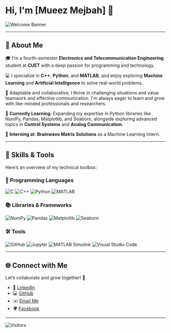 # Hi, I'm [Mueez Mejbah] 👋  

![Welcome Banner](https://imgur.com/link-to-your-banner-image.png)

---

## 🌟 About Me
🎓 I'm a fourth-semester **Electronics and Telecommunication Engineering** student at **CUET** with a deep passion for programming and technology.  

💻 I specialize in **C++**, **Python**, and **MATLAB**, and enjoy exploring **Machine Learning** and **Artificial Intelligence** to solve real-world problems.  

🤝 Adaptable and collaborative, I thrive in challenging situations and value teamwork and effective communication. I'm always eager to learn and grow with like-minded professionals and researchers.  

🌱 **Currently Learning**: Expanding my expertise in Python libraries like NumPy, Pandas, Matplotlib, and Seaborn, alongside exploring advanced topics in **Control Systems** and **Analog Communication**.  

💼 **Interning at**: **Brainwave Matrix Solutions** as a Machine Learning Intern.

---

## 🧰 Skills & Tools
Here’s an overview of my technical toolbox:

### 🚀 Programming Languages
![C](https://img.shields.io/badge/-C-blue?style=for-the-badge&logo=c&logoColor=white)
![C++](https://img.shields.io/badge/-C++-00599C?style=for-the-badge&logo=cplusplus&logoColor=white)
![Python](https://img.shields.io/badge/-Python-blue?style=for-the-badge&logo=python&logoColor=white)
![MATLAB](https://img.shields.io/badge/-MATLAB-orange?style=for-the-badge&logo=mathworks&logoColor=white)

### 📚 Libraries & Frameworks
![NumPy](https://img.shields.io/badge/-NumPy-013243?style=for-the-badge&logo=numpy&logoColor=white)
![Pandas](https://img.shields.io/badge/-Pandas-150458?style=for-the-badge&logo=pandas&logoColor=white)
![Matplotlib](https://img.shields.io/badge/-Matplotlib-blue?style=for-the-badge&logo=python&logoColor=white)
![Seaborn](https://img.shields.io/badge/-Seaborn-2E4053?style=for-the-badge&logo=python&logoColor=white)

### 🛠️ Tools
![GitHub](https://img.shields.io/badge/-GitHub-181717?style=for-the-badge&logo=github&logoColor=white)
![Jupyter](https://img.shields.io/badge/-Jupyter-F37626?style=for-the-badge&logo=jupyter&logoColor=white)
![MATLAB Simulink](https://img.shields.io/badge/-Simulink-orange?style=for-the-badge&logo=mathworks&logoColor=white)
![Visual Studio Code](https://img.shields.io/badge/-VS%20Code-0078D4?style=for-the-badge&logo=visualstudiocode&logoColor=white)

---

## 🌐 Connect with Me
Let’s collaborate and grow together! 🌟  

- 💼 [LinkedIn](https://www.linkedin.com/in/mueez-mejbah-214807306/)  
- 💻 [GitHub](https://github.com/Mueez21)  
- ✉️ [Email Me](mueezmejbah284@gmail.com)  
- 🌍 [Facebook](https://www.facebook.com/mueezmejbah.mmg.3) 
---

![Visitors](https://visitor-badge.glitch.me/badge?page_id=your-username.visitor-badge)
